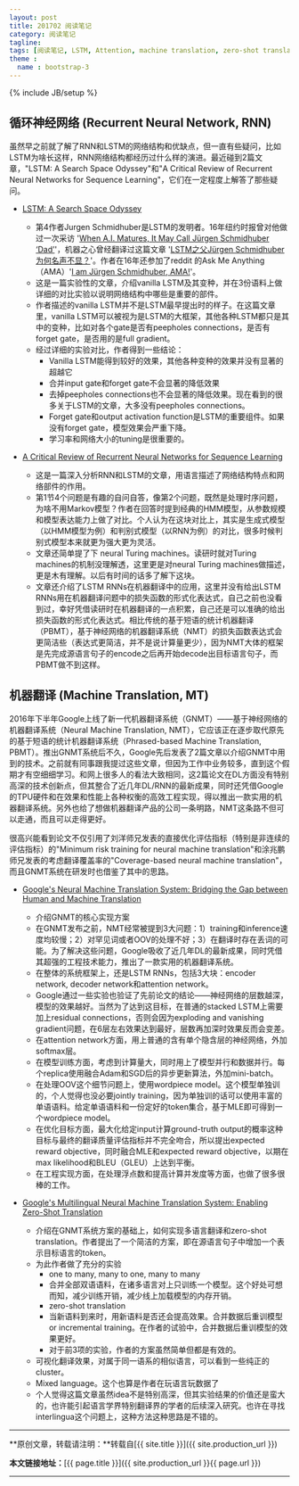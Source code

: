 ```yaml
---
layout: post
title: 201702 阅读笔记
category: 阅读笔记
tagline: 
tags: [阅读笔记, LSTM, Attention, machine translation, zero-shot translation, 机器翻译]
theme :
  name : bootstrap-3
---
```

{% include JB/setup %}

## 循环神经网络 (Recurrent Neural Network, RNN)

虽然早之前就了解了RNN和LSTM的网络结构和优缺点，但一直有些疑问，比如LSTM为啥长这样，RNN网络结构都经历过什么样的演进。最近碰到2篇文章，"LSTM: A Search Space Odyssey"和"A Critical Review of Recurrent Neural Networks for Sequence Learning"，它们在一定程度上解答了那些疑问。

+ [LSTM: A Search Space Odyssey](https://arxiv.org/abs/1503.04069)
  - 第4作者Jurgen Schmidhuber是LSTM的发明者。16年纽约时报曾对他做过一次采访  '[When A.I. Matures, It May Call Jürgen Schmidhuber ‘Dad’](https://www.nytimes.com/2016/11/27/technology/artificial-intelligence-pioneer-jurgen-schmidhuber-overlooked.html)'，机器之心曾经翻译过这篇文章 '[LSTM之父Jürgen Schmidhuber为何名声不显？](http://it.sohu.com/20161128/n474324689.shtml)'。作者在16年还参加了reddit 的Ask Me Anything（AMA）'[I am Jürgen Schmidhuber, AMA!](https://www.reddit.com/r/MachineLearning/comments/2xcyrl/i_am_j%C3%BCrgen_schmidhuber_ama/)'。
  - 这是一篇实验性的文章，介绍vanilla LSTM及其变种，并在3份语料上做详细的对比实验以说明网络结构中哪些是重要的部件。
  - 作者描述的vanilla LSTM并不是LSTM最早提出时的样子。在这篇文章里，vanilla LSTM可以被视为是LSTM的大框架，其他各种LSTM都只是其中的变种，比如对各个gate是否有peepholes connections，是否有forget gate，是否用的是full gradient。
  - 经过详细的实验对比，作者得到一些结论：
    + Vanilla LSTM能得到较好的效果，其他各种变种的效果并没有显著的超越它
    + 合并input gate和forget gate不会显著的降低效果
    + 去掉peepholes connections也不会显著的降低效果。现在看到的很多关于LSTM的文章，大多没有peepholes connections。
    + Forget gate和output activation function是LSTM的重要组件。如果没有forget gate，模型效果会严重下降。
    + 学习率和网络大小的tuning是很重要的。

+ [A Critical Review of Recurrent Neural Networks for Sequence Learning](https://arxiv.org/abs/1506.00019)
  - 这是一篇深入分析RNN和LSTM的文章，用语言描述了网络结构特点和网络部件的作用。
  - 第1节4个问题是有趣的自问自答，像第2个问题，既然是处理时序问题，为啥不用Markov模型？作者在回答时提到经典的HMM模型，从参数规模和模型表达能力上做了对比。个人认为在这块对比上，其实是生成式模型（以HMM模型为例）和判别式模型（以RNN为例）的对比，很多时候判别式模型本来就更为强大更为灵活。
  - 文章还简单提了下 neural Turing machines。读研时就对Turing machines的机制没理解透，这里更是对neural Turing machines做描述，更是木有理解。以后有时间的话多了解下这块。
  - 文章还介绍了LSTM RNNs在机器翻译中的应用，这里并没有给出LSTM RNNs用在机器翻译问题中的损失函数的形式化表达式，自己之前也没看到过，幸好凭借读研时在机器翻译的一点积累，自己还是可以准确的给出损失函数的形式化表达式。相比传统的基于短语的统计机器翻译（PBMT），基于神经网络的机器翻译系统（NMT）的损失函数表达式会更简洁些（表达式更简洁，并不是说计算量更少），因为NMT大体的框架是先完成源语言句子的encode之后再开始decode出目标语言句子，而PBMT做不到这样。

## 机器翻译 (Machine Translation, MT)

2016年下半年Google上线了新一代机器翻译系统（GNMT）——基于神经网络的机器翻译系统（Neural Machine Translation, NMT），它应该正在逐步取代原先的基于短语的统计机器翻译系统（Phrased-based Machine Translation, PBMT）。推出GNMT系统后不久，Google先后发表了2篇文章以介绍GNMT中用到的技术。之前就有同事跟我提过这些文章，但因为工作中业务较多，直到这个假期才有空细细学习。和网上很多人的看法大致相同，这2篇论文在DL方面没有特别高深的技术创新点，但其整合了近几年DL/RNN的最新成果，同时还凭借Google的TPU硬件和在效果和性能上各种权衡的高效工程实现，得以推出一款实用的机器翻译系统。另外也给了想做机器翻译产品的公司一条明路，NMT这条路不但可以走通，而且可以走得更好。

很高兴能看到论文不仅引用了刘洋师兄发表的直接优化评估指标（特别是非连续的评估指标）的"Minimum risk training for neural machine translation"和涂兆鹏师兄发表的考虑翻译覆盖率的"Coverage-based neural machine translation"，而且GNMT系统在研发时也借鉴了其中的思路。

+ [Google's Neural Machine Translation System: Bridging the Gap between Human and Machine Translation](https://arxiv.org/abs/1609.08144)
  - 介绍GNMT的核心实现方案
  - 在GNMT发布之前，NMT经常被提到3大问题：1）training和inference速度均较慢；2）对罕见词或者OOV的处理不好；3）在翻译时存在丢词的可能。为了解决这些问题，Google吸收了近几年DL的最新成果，同时凭借其超强的工程技术能力，推出了一款实用的机器翻译系统。
  - 在整体的系统框架上，还是LSTM RNNs，包括3大块：encoder network, decoder network和attention network。
  - Google通过一些实验也验证了先前论文的结论——神经网络的层数越深，模型的效果越好。当然为了达到这目标，在普通的stacked LSTM上需要加上residual connections，否则会因为exploding and vanishing gradient问题，在6层左右效果达到最好，层数再加深时效果反而会变差。
  - 在attention network方面，用上普通的含有单个隐含层的神经网络，外加softmax层。
  - 在模型训练方面，考虑到计算量大，同时用上了模型并行和数据并行。每个replica使用融合Adam和SGD后的异步更新算法，外加mini-batch。
  - 在处理OOV这个细节问题上，使用wordpiece model。这个模型单独训的，个人觉得也没必要jointly training，因为单独训的话可以使用丰富的单语语料。给定单语语料和一份定好的token集合，基于MLE即可得到一个wordpiece model。
  - 在优化目标方面，最大化给定input计算ground-truth output的概率这种目标与最终的翻译质量评估指标并不完全吻合，所以提出expected reward objective，同时融合MLE和expected reward objective，以期在max likelihood和BLEU（GLEU）上达到平衡。
  - 在工程实现方面，在处理浮点数和提高计算并发度等方面，也做了很多很棒的工作。

+ [Google's Multilingual Neural Machine Translation System: Enabling Zero-Shot Translation](https://arxiv.org/abs/1611.04558)
  - 介绍在GNMT系统方案的基础上，如何实现多语言翻译和zero-shot translation。作者提出了一个简洁的方案，即在源语言句子中增加一个表示目标语言的token。
  - 为此作者做了充分的实验
    + one to many, many to one, many to many
    + 合并全部双语语料，在诸多语言对上只训练一个模型。这个好处可想而知，减少训练开销，减少线上加载模型的内存开销。
    + zero-shot translation
    + 当新语料到来时，用新语料是否还会提高效果。合并数据后重训模型 or incremental training。在作者的试验中，合并数据后重训模型的效果更好。
    + 对于前3项的实验，作者的方案虽然简单但都是有效的。
  - 可视化翻译效果，对属于同一语系的相似语言，可以看到一些纯正的cluster。
  - Mixed language。这个也算是作者在玩语言玩数据了
  - 个人觉得这篇文章虽然idea不是特别高深，但其实验结果的价值还是蛮大的，也许能引起语言学界特别翻译界的学者的后续深入研究。也许在寻找interlingua这个问题上，这种方法这种思路是不错的。


* * *

**原创文章，转载请注明：**转载自[{{ site.title }}]({{ site.production_url }})

**本文链接地址：**[{{ page.title }}]({{ site.production_url }}{{ page.url }})

* * *
